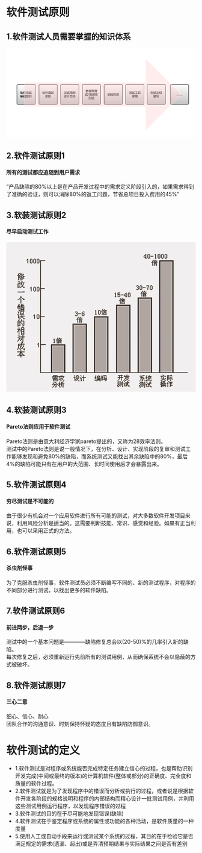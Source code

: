 # 软件测试原则

## 1.软件测试人员需要掌握的知识体系
![fail](img/3.1.PNG)<br>

## 2.软件测试原则1
#### 所有的测试都应追随到用户需求
“产品缺陷的80%以上是在产品开发过程中的需求定义阶段引入的，如果需求得到了准确的验证，则可以消除80%的返工问题，节省总项目投入费用的45%”<br>

## 3.软装测试原则2
#### 尽早启动测试工作
![fail](img/3.2.PNG)<br>

## 4.软装测试原则3
#### Pareto法则应用于软件测试
Pareto法则是由意大利经济学家pareto提出的，又称为28效率法则。<br>
测试中的Pareto法则是说一般情况下，在分析、设计、实现阶段的复审和测试工作能够发现和避免80%的缺陷，而系统测试又能找出其余缺陷中的80%，最后4%的缺陷可能只有在用户的大范围、长时间使用后才会暴露出来。<br>

## 5.软件测试原则4
#### 穷尽测试是不可能的
由于很少有机会对一个应用软件进行所有可能的测试，对大多数软件开发项目来说，利用风险分析是适当的。这需要判断技能、常识、感觉和经验。如果有正当利用，也可以采用正式的方法。<br>

## 6.软件测试原则5
#### 杀虫剂怪事
为了克服杀虫剂怪事，软件测试员必须不断编写不同的、新的测试程序，对程序的不同部分进行测试，以找出更多的软件缺陷。<br>

## 7.软件测试原则6
#### 前进两步，后退一步
测试中的一个基本问题是————缺陷修复总会以(20-50)%的几率引入新的缺陷。<br>
每次修复之后，必须重新运行先前所有的测试用例，从而确保系统不会以隐蔽的方式被破坏。<br>

## 8.软件测试原则7
#### 三心二意
细心、信心、耐心<br>
团队合作的沟通意识、时刻保持怀疑的态度且有缺陷防御意识。<br>

# 软件测试的定义

- 1.软件测试是对程序或系统能否完成特定任务建立信心的过程，也是帮助识别开发完成(中间或最终的版本)的计算机软件(整体或部分)的正确度、完全度和质量的软件过程。
- 2.软件测试就是为了发现程序中的错误而分析或执行的过程，或者说是根据软件开发各阶段的规格说明和程序的内部结构而精心设计一批测试用例，并利用这些测试用例运行程序，以发现程序错误的过程
- 3.软件测试的目的在于尽可能地发现错误(缺陷)
- 4.软件测试在于鉴定程序或系统的属性或功能的各种活动，是软件质量的一种度量
- 5.使用人工或自动手段来运行或测试某个系统的过程，其目的在于检验它是否满足规定的需求(遗漏、超出)或是弄清预期结果与实际结果之间是否有差别





























#
